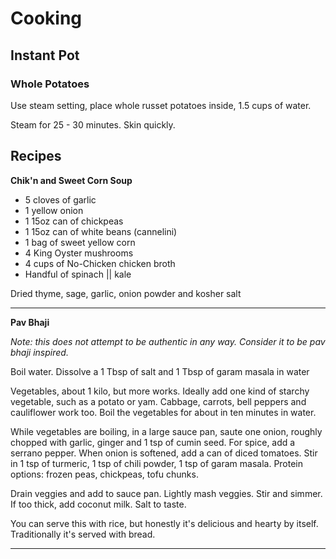 # Cooking

## Instant Pot

### Whole Potatoes

Use steam setting, place whole russet potatoes inside, 1.5 cups of water.

Steam for 25 - 30 minutes. Skin quickly.

## Recipes

**Chik'n and Sweet Corn Soup**

- 5 cloves of garlic
- 1 yellow onion
- 1 15oz can of chickpeas
- 1 15oz can of white beans (cannelini)
- 1 bag of sweet yellow corn
- 4 King Oyster mushrooms
- 4 cups of No-Chicken chicken broth
- Handful of spinach || kale

Dried thyme, sage, garlic, onion powder and kosher salt

---

**Pav Bhaji**

*Note: this does not attempt to be authentic in any way. Consider it to be
pav bhaji inspired.*

Boil water. Dissolve a 1 Tbsp of salt and 1 Tbsp of garam masala in water

Vegetables, about 1 kilo, but more works. Ideally add one kind of starchy vegetable,
such as a potato or yam. Cabbage, carrots, bell peppers and cauliflower work too.
Boil the vegetables for about in ten minutes in water.

While vegetables are boiling, in a large sauce pan, saute one onion, roughly chopped with
garlic, ginger and 1 tsp of cumin seed. For spice, add a serrano pepper. When onion is softened,
add a can of diced tomatoes. Stir in 1 tsp of turmeric, 1 tsp of chili powder, 1 tsp of garam masala.
Protein options: frozen peas, chickpeas, tofu chunks.

Drain veggies and add to sauce pan. Lightly mash veggies. Stir and simmer. If too thick, add coconut milk.
Salt to taste.

You can serve this with rice, but honestly it's delicious and hearty by itself. Traditionally it's served with
bread.

---
